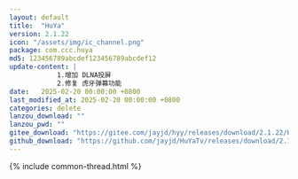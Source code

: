 ```yaml
---
layout: default
title:  "HuYa"
version: 2.1.22
icon: "/assets/img/ic_channel.png"
package: com.ccc.huya
md5: 123456789abcdef123456789abcdef12
update-content: |
            1.增加 DLNA投屏
            2.修复 虎牙弹幕功能
date:   2025-02-20 00:00:00 +0800
last_modified_at: 2025-02-20 00:00:00 +0800
categories: delete
lanzou_download: ""
lanzou_pwd: ""
gitee_download: "https://gitee.com/jayjd/hyy/releases/download/2.1.22/HuYa-2.1.22-20250220.apk"
github_download: "https://github.com/jayjd/HuYaTv/releases/download/2.1.22/HuYa-2.1.22-20250220.apk"
---
```

{% include common-thread.html %}